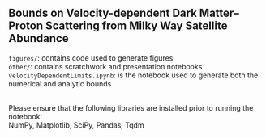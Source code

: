 Bounds on Velocity-dependent Dark Matter–Proton Scattering from Milky Way Satellite Abundance
------------------------------

`figures/`: contains code used to generate figures<br>
`other/`: contains scratchwork and presentation notebooks<br>
`velocityDependentLimits.ipynb`: is the notebook used to generate both the numerical and analytic bounds<br><br>

Please ensure that the following libraries are installed prior to running the notebook:<br>
NumPy, Matplotlib, SciPy, Pandas, Tqdm 
